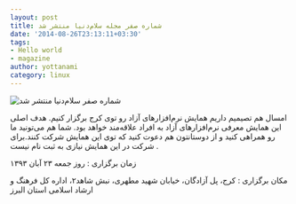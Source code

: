 ```yaml
---
layout: post
title: شماره صفر مجله سلام‌دنیا منتشر شد
date: '2014-08-26T23:13:11+03:30'
tags:
- Hello world
- magazine
author: yottanami
category: linux
---
```



![شماره صفر سلام‌دنیا منتشر شد](https://dl.dropboxusercontent.com/u/106779105/blog/hello-world.jpg)

امسال هم تصیمیم داریم همایش نرم‌افزارهای آزاد رو توی کرج برگزار کنیم. هدف اصلی این همایش معرفی نرم‌افزارهای آزاد به افراد علاقه‌مند خواهد بود.
شما هم می‌تونید ما رو همراهی کنید و از دوستانتون هم دعوت کنید که توی این همایش شرکت کنند.برای شرکت در این همایش نیازی به ثبت نام نیست .

زمان برگزاری : روز جمعه ۲۳ آبان ۱۳۹۳

مکان برگزاری :  کرج، پل آزادگان، خیابان شهید مطهری، نبش شاهد۲، اداره کل فرهنگ و ارشاد اسلامی استان البرز

[1]: http://events.karajlug.org/events/10